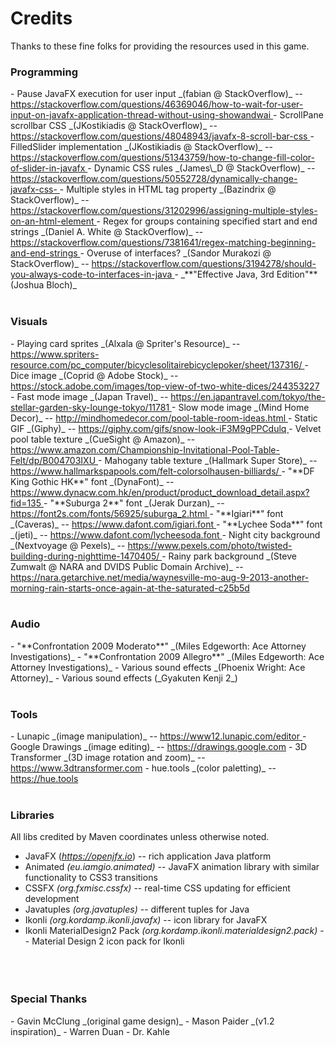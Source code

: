 # Credits
Thanks to these fine folks for providing the resources used in this game.

<h3>Programming</h3>
- Pause JavaFX execution for user input _(fabian @ StackOverflow)_ -- <a href="https://stackoverflow.com/questions/46369046/how-to-wait-for-user-input-on-javafx-application-thread-without-using-showandwai">https://stackoverflow.com/questions/46369046/how-to-wait-for-user-input-on-javafx-application-thread-without-using-showandwai </a>
- ScrollPane scrollbar CSS _(JKostikiadis @ StackOverflow)_ -- <a href="https://stackoverflow.com/questions/48048943/javafx-8-scroll-bar-css">https://stackoverflow.com/questions/48048943/javafx-8-scroll-bar-css </a>
- FilledSlider implementation _(JKostikiadis @ StackOverflow)_ -- <a href="https://stackoverflow.com/questions/51343759/how-to-change-fill-color-of-slider-in-javafx">https://stackoverflow.com/questions/51343759/how-to-change-fill-color-of-slider-in-javafx </a>
- Dynamic CSS rules _(James\_D @ StackOverflow)_ -- <a href="https://stackoverflow.com/questions/50552728/dynamically-change-javafx-css-">https://stackoverflow.com/questions/50552728/dynamically-change-javafx-css- </a>
- Multiple styles in HTML tag property _(Bazindrix @ StackOverflow)_ -- <a href="https://stackoverflow.com/questions/31202996/assigning-multiple-styles-on-an-html-element">https://stackoverflow.com/questions/31202996/assigning-multiple-styles-on-an-html-element </a>
- Regex for groups containing specified start and end strings _(Daniel A. White @ StackOverflow)_ -- <a href="https://stackoverflow.com/questions/7381641/regex-matching-beginning-and-end-strings">https://stackoverflow.com/questions/7381641/regex-matching-beginning-and-end-strings </a>
- Overuse of interfaces? _(Sandor Murakozi @ StackOverflow)_ -- <a href="https://stackoverflow.com/questions/3194278/should-you-always-code-to-interfaces-in-java">https://stackoverflow.com/questions/3194278/should-you-always-code-to-interfaces-in-java </a>
- _**"Effective Java, 3rd Edition"** (Joshua Bloch)_
  <br><br>



<h3>Visuals</h3>
- Playing card sprites _(Alxala @ Spriter's Resource)_ -- <a href="https://www.spriters-resource.com/pc_computer/bicyclesolitairebicyclepoker/sheet/137316/">https://www.spriters-resource.com/pc_computer/bicyclesolitairebicyclepoker/sheet/137316/ </a>
- Dice image _(Coprid @ Adobe Stock)_ -- <a href="https://stock.adobe.com/images/top-view-of-two-white-dices/244353227">https://stock.adobe.com/images/top-view-of-two-white-dices/244353227 </a>
- Fast mode image _(Japan Travel)_ -- <a href="https://en.japantravel.com/tokyo/the-stellar-garden-sky-lounge-tokyo/11781">https://en.japantravel.com/tokyo/the-stellar-garden-sky-lounge-tokyo/11781 </a>
- Slow mode image _(Mind Home Decor)_ -- <a href="http://mindhomedecor.com/pool-table-room-ideas.html">http://mindhomedecor.com/pool-table-room-ideas.html </a>
- Static GIF _(Giphy)_ -- <a href="https://giphy.com/gifs/snow-look-iF3M9gPPCdulq">https://giphy.com/gifs/snow-look-iF3M9gPPCdulq </a>
- Velvet pool table texture _(CueSight @ Amazon)_ -- <a href="https://www.amazon.com/Championship-Invitational-Pool-Table-Felt/dp/B004703IXU">https://www.amazon.com/Championship-Invitational-Pool-Table-Felt/dp/B004703IXU </a>
- Mahogany table texture _(Hallmark Super Store)_ -- <a href="https://www.hallmarkspapools.com/felt-colorsolhausen-billiards/">https://www.hallmarkspapools.com/felt-colorsolhausen-billiards/ </a>
- "**DF King Gothic HK**" font _(DynaFont)_ -- <a href="https://www.dynacw.com.hk/en/product/product_download_detail.aspx?fid=135">https://www.dynacw.com.hk/en/product/product_download_detail.aspx?fid=135 </a>
- "**Suburga 2**" font _(Jerak Durzan)_ -- <a href="https://font2s.com/fonts/56925/suburga_2.html">https://font2s.com/fonts/56925/suburga_2.html </a>
- "**Igiari**" font _(Caveras)_ -- <a href="https://www.dafont.com/igiari.font">https://www.dafont.com/igiari.font </a>
- "**Lychee Soda**" font _(jeti)_ -- <a href="https://www.dafont.com/lycheesoda.font">https://www.dafont.com/lycheesoda.font </a>
- Night city background _(Nextvoyage @ Pexels)_ -- <a href="https://www.pexels.com/photo/twisted-building-during-nighttime-1470405/">https://www.pexels.com/photo/twisted-building-during-nighttime-1470405/ </a>
- Rainy park background _(Steve Zumwalt @ NARA and DVIDS Public Domain Archive)_ -- <a href="https://nara.getarchive.net/media/waynesville-mo-aug-9-2013-another-morning-rain-starts-once-again-at-the-saturated-c25b5d">https://nara.getarchive.net/media/waynesville-mo-aug-9-2013-another-morning-rain-starts-once-again-at-the-saturated-c25b5d </a>
  <br><br>

<h3>Audio</h3>
- "**Confrontation 2009 Moderato**" _(Miles Edgeworth: Ace Attorney Investigations)_
- "**Confrontation 2009 Allegro**" _(Miles Edgeworth: Ace Attorney Investigations)_
- Various sound effects _(Phoenix Wright: Ace Attorney)_
- Various sound effects (_Gyakuten Kenji 2_)
  <br><br>

<h3>Tools</h3>
- Lunapic _(image manipulation)_ -- <a href="https://www12.lunapic.com/editor/">https://www12.lunapic.com/editor </a>
- Google Drawings _(image editing)_ -- <a href="https://drawings.google.com">https://drawings.google.com</a>
- 3D Transformer _(3D image rotation and zoom)_ -- <a href="https://www.3dtransformer.com/">https://www.3dtransformer.com</a>
- hue.tools _(color paletting)_ -- <a href="https://hue.tools">https://hue.tools</a>
  <br><br>

<h3>Libraries</h3>
All libs credited by Maven coordinates unless otherwise noted.

- JavaFX (_<a href="https://openjfx.io">https://openjfx.io</a>_) -- rich application Java platform
- Animated _(eu.iamgio.animated)_ -- JavaFX animation library with similar functionality to CSS3 transitions
- CSSFX _(org.fxmisc.cssfx)_ -- real-time CSS updating for efficient development
- Javatuples _(org.javatuples)_ -- different tuples for Java
- Ikonli _(org.kordamp.ikonli.javafx)_ -- icon library for JavaFX
- Ikonli MaterialDesign2 Pack _(org.kordamp.ikonli.materialdesign2.pack)_ -- Material Design 2 icon pack for Ikonli
  <br><br><br><br>

<h3>Special Thanks</h3>
- Gavin McClung _(original game design)_
- Mason Paider _(v1.2 inspiration)_
- Warren Duan
- Dr. Kahle